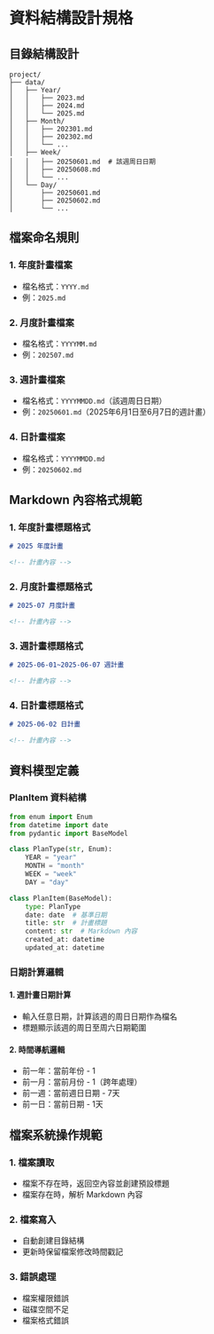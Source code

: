 # 資料結構設計規格

## 目錄結構設計

```
project/
├── data/
│   ├── Year/
│   │   ├── 2023.md
│   │   ├── 2024.md
│   │   └── 2025.md
│   ├── Month/
│   │   ├── 202301.md
│   │   ├── 202302.md
│   │   └── ...
│   ├── Week/
│   │   ├── 20250601.md  # 該週周日日期
│   │   ├── 20250608.md
│   │   └── ...
│   └── Day/
│       ├── 20250601.md
│       ├── 20250602.md
│       └── ...
```

## 檔案命名規則

### 1. 年度計畫檔案
- 檔名格式：`YYYY.md`
- 例：`2025.md`

### 2. 月度計畫檔案
- 檔名格式：`YYYYMM.md`
- 例：`202507.md`

### 3. 週計畫檔案
- 檔名格式：`YYYYMMDD.md`（該週周日日期）
- 例：`20250601.md`（2025年6月1日至6月7日的週計畫）

### 4. 日計畫檔案
- 檔名格式：`YYYYMMDD.md`
- 例：`20250602.md`

## Markdown 內容格式規範

### 1. 年度計畫標題格式
```markdown
# 2025 年度計畫

<!-- 計畫內容 -->
```

### 2. 月度計畫標題格式
```markdown
# 2025-07 月度計畫

<!-- 計畫內容 -->
```

### 3. 週計畫標題格式
```markdown
# 2025-06-01~2025-06-07 週計畫

<!-- 計畫內容 -->
```

### 4. 日計畫標題格式
```markdown
# 2025-06-02 日計畫

<!-- 計畫內容 -->
```

## 資料模型定義

### PlanItem 資料結構

```python
from enum import Enum
from datetime import date
from pydantic import BaseModel

class PlanType(str, Enum):
    YEAR = "year"
    MONTH = "month" 
    WEEK = "week"
    DAY = "day"

class PlanItem(BaseModel):
    type: PlanType
    date: date  # 基準日期
    title: str  # 計畫標題
    content: str  # Markdown 內容
    created_at: datetime
    updated_at: datetime
```

### 日期計算邏輯

#### 1. 週計畫日期計算
- 輸入任意日期，計算該週的周日日期作為檔名
- 標題顯示該週的周日至周六日期範圍

#### 2. 時間導航邏輯
- 前一年：當前年份 - 1
- 前一月：當前月份 - 1（跨年處理）
- 前一週：當前週日日期 - 7天
- 前一日：當前日期 - 1天

## 檔案系統操作規範

### 1. 檔案讀取
- 檔案不存在時，返回空內容並創建預設標題
- 檔案存在時，解析 Markdown 內容

### 2. 檔案寫入
- 自動創建目錄結構
- 更新時保留檔案修改時間戳記

### 3. 錯誤處理
- 檔案權限錯誤
- 磁碟空間不足
- 檔案格式錯誤